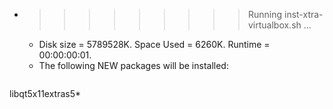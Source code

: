 * >>>>>>>>> Running inst-xtra-virtualbox.sh ...
  * Disk size = 5789528K. Space Used = 6260K. Runtime = 00:00:00:01.
  * The following NEW packages will be installed:
  ```bash
libqt5x11extras5*
  ```
